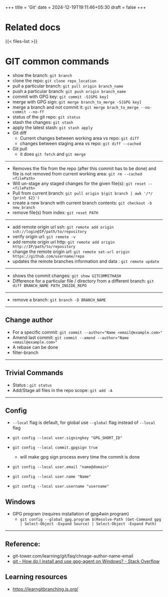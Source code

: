 +++
title = 'Git'
date = 2024-12-19T19:11:46+05:30
draft = false
+++

# Related docs

{{< files-list >}}

# GIT common commands

- show the branch: `git branch`
- clone the repo: `git clone repo_location`
- pull a particular branch: `git pull origin branch_name`
- push a particular branch: `git push origin branch_name`
- commit with GPG key: `git commit -S[GPG key]`
- merge with GPG sign: `git merge branch_to_merge -S[GPG key]`
- merge a branch and not commit it: `git merge brach_to_merge --no-commit --no-ff`
- status of the git repo: `git status`
- stash the changes: `git stash`
- apply the latest stash: `git stash apply`
- Git diff
  - Current changes between working area vs repo: `git diff`
  - changes between staging area vs repo: `git diff --cached`
- Git pull
  - it does `git fetch` and `git merge`

----

- Removes the file from the repo (after this commit has to be done) and file is not removed from current working area:  `git rm --cached <filePath>`
- Will un-stage any staged changes for the given file(s): `git reset -- <filePath>`
- Pull from current branch: `git pull origin $(git branch | awk '/*/ {print $2}')`
- create a new branch with current branch contents: `git checkout -b new_branch`
- remove file(s) from  index: `git reset PATH`

----

- add remote origin url ssh: `git remote add origin ssh://login@IP/path/to/repository`
- verify origin url: `git remote -v`
- add remote origin url http: `git remote add origin http://IP/path/to/repository`
- change the remote origin url: `git remote set-url origin https://github.com/username/repo`
- updates the remote branches information and data : `git remote update`
----

- shows the commit changes: `git show GITCOMMITHASH`
- Difference for a particular file / directory from a different branch: `git diff BRANCH_NAME PATH_INSIDE_REPO`

----

- remove a branch: `git branch -D BRANCH_NAME`

----

## Change author

- For a specific commit: `git commit --author="Name <email@example.com>"`
- Amend last commit: `git commit --amend --author="Name <email@example.com>"`
- A rebase can be done
- filter-branch

----

## Trivial Commands

- Status : `git status`
- Add/Stage all files in the repo scope: `git add -A`

---

## Config

- `--local` flag is default, for global use `--global` flag instead of `--local` flag

- `git config --local user.signingkey "GPG_SHORT_ID"`
- `git config --local commit.gpgsign true`
  - will make gpg sign process every time the commit is done
- `git config --local user.email "name@domain"`
- `git config --local user.name "Name"`
- `git config --local user.username "username"`

## Windows
- GPG program (requires installation of gpg4win program)
  - `git config --global gpg.program $(Resolve-Path (Get-Command gpg | Select-Object -Expand Source) | Select-Object -Expand Path)`
---

## Reference:
- git-tower.com/learning/git/faq/chnage-author-name-email
- [git - How do I install and use gpg-agent on Windows? - Stack Overflow](https://stackoverflow.com/questions/50332885/how-do-i-install-and-use-gpg-agent-on-windows)


## Learning resources

- https://learngitbranching.js.org/
